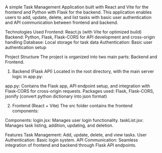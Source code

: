 A simple Task Management Application built with React and Vite for the frontend and Python with Flask for the backend. This application enables users to add, update, delete, and list tasks with basic user authentication and API communication between frontend and backend.

Technologies Used
Frontend: React.js (with Vite for optimized build)
Backend: Python, Flask, Flask-CORS for API development and cross-origin handling
Database: Local storage for task data
Authentication: Basic user authentication setup

Project Structure
The project is organized into two main parts: Backend and Frontend.

1. Backend (Flask API)
Located in the root directory, with the main server logic in app.py:

app.py: Contains the Flask app, API endpoint setup, and integration with Flask-CORS for cross-origin requests.
Packages used: Flask, Flask-CORS, jsonify (convert python dictionary into json format)

2. Frontend (React + Vite)
The src folder contains the frontend components:

Components:
login.jsx: Manages user login functionality.
taskList.jsx: Manages task listing, addition, updating, and deletion.

Features
Task Management: Add, update, delete, and view tasks.
User Authentication: Basic login system.
API Communication: Seamless integration of frontend and backend through Flask API endpoints.


